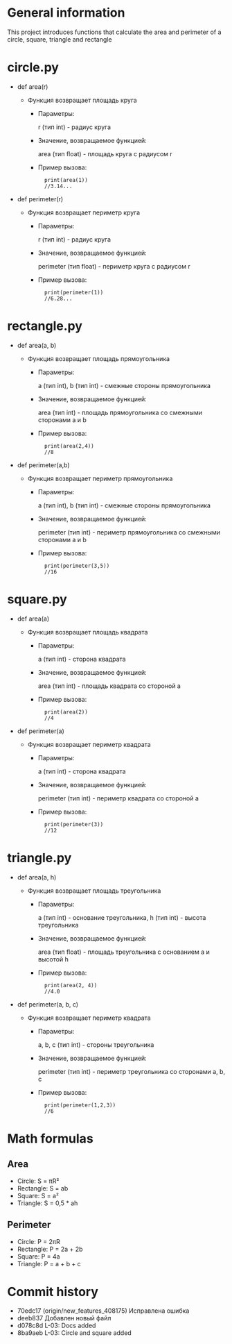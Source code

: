 # General information
This project introduces functions that calculate the area and perimeter of a circle, square, triangle and rectangle

# circle.py
- def area(r)

  - Функция возвращает площадь круга
    - Параметры:
    
      r (тип int) - радиус круга
    - Значение, возвращаемое функцией: 
    
      area (тип float) - площадь круга с радиусом r
    - Пример вызова:
    
            print(area(1))
            //3.14...
- def perimeter(r)

  - Функция возвращает периметр круга
    - Параметры:
    
      r (тип int) - радиус круга
    - Значение, возвращаемое функцией: 
    
      perimeter (тип float) - периметр круга с радиусом r
    - Пример вызова:
    
            print(perimeter(1))
            //6.28...

# rectangle.py
- def area(a, b)

  - Функция возвращает площадь прямоугольника
    - Параметры:
    
      a (тип int), b (тип int) - смежные стороны прямоугольника
    - Значение, возвращаемое функцией: 
    
      area (тип int) - площадь прямоугольника со смежными сторонами a и b
    - Пример вызова:
    
            print(area(2,4))
            //8
- def perimeter(a,b)

  - Функция возвращает периметр прямоугольника
    - Параметры:
    
      a (тип int), b (тип int) - смежные стороны прямоугольника
    - Значение, возвращаемое функцией: 
    
      perimeter (тип int) - периметр прямоугольника со смежными сторонами a и b
    - Пример вызова:
    
            print(perimeter(3,5))
            //16

# square.py
- def area(a)

  - Функция возвращает площадь квадрата
    - Параметры:
    
      a (тип int) - сторона квадрата
    - Значение, возвращаемое функцией: 
    
      area (тип int) - площадь квадрата со стороной a
    - Пример вызова:
    
            print(area(2))
            //4
- def perimeter(a)

  - Функция возвращает периметр квадрата
    - Параметры:
    
      a (тип int) - сторона квадрата
    - Значение, возвращаемое функцией: 
    
      perimeter (тип int) - периметр квадрата со стороной a
    - Пример вызова:
    
            print(perimeter(3))
            //12

# triangle.py
- def area(a, h)

  - Функция возвращает площадь треугольника
    - Параметры:
    
      a (тип int) - основание треугольника, h (тип int) - высота треугольника
    - Значение, возвращаемое функцией: 
    
      area (тип float) - площадь треугольника с основанием a и высотой h
    - Пример вызова:
    
            print(area(2, 4))
            //4.0
- def perimeter(a, b, c)

  - Функция возвращает периметр квадрата
    - Параметры:
    
      a, b, c (тип int) - стороны треугольника
    - Значение, возвращаемое функцией: 
    
      perimeter (тип int) - периметр треугольника со сторонами a, b, c
    - Пример вызова:
    
            print(perimeter(1,2,3))
            //6
  
# Math formulas
## Area
- Circle: S = πR²
- Rectangle: S = ab
- Square: S = a²
- Triangle: S = 0,5 * ah

## Perimeter
- Circle: P = 2πR
- Rectangle: P = 2a + 2b
- Square: P = 4a
- Triangle: P = a + b + c

# Commit history
* 70edc17 (origin/new_features_408175) Исправлена ошибка
* deeb837 Добавлен новый файл
* d078c8d L-03: Docs added
* 8ba9aeb L-03: Circle and square added